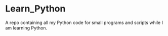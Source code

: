 # Learn_Python
A repo containing all my Python code for small programs and scripts while I am learning Python.
